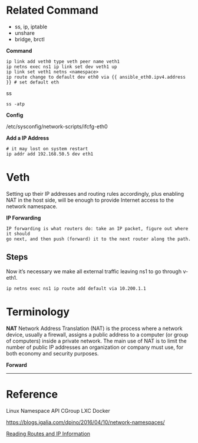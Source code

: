 

# Related Command

- ss, ip, iptable
- unshare
- bridge, brctl


**Command**
```
ip link add veth0 type veth peer name veth1
ip netns exec ns1 ip link set dev veth1 up
ip link set veth1 netns <namespace>
ip route change to default dev eth0 via {{ ansible_eth0.ipv4.address }} # set default eth
```

ss
```
ss -atp
```

**Config**

/etc/sysconfig/network-scripts/ifcfg-eth0


**Add a IP Address**
```
# it may lost on system restart
ip addr add 192.168.50.5 dev eth1
```

# Veth

Setting up their IP addresses and routing rules accordingly, plus enabling NAT
in the host side, will be enough to provide Internet access to the network
namespace.

**IP Forwarding**
```
IP forwarding is what routers do: take an IP packet, figure out where it should
go next, and then push (forward) it to the next router along the path.
```

## Steps

Now it’s necessary we make all external traffic leaving ns1 to go through v-eth1.
```
ip netns exec ns1 ip route add default via 10.200.1.1
```

# Terminology

**NAT**
Network Address Translation (NAT) is the process where a network device, usually
a firewall, assigns a public address to a computer (or group of computers) inside
a private network. The main use of NAT is to limit the number of public IP
addresses an organization or company must use, for both economy and security
purposes.

**Forward**

**** 

# Reference


Linux Namespace API
CGroup
LXC
Docker



https://blogs.igalia.com/dpino/2016/04/10/network-namespaces/

[Reading Routes and IP Information](http://linux-ip.net/html/basic-reading.html)


